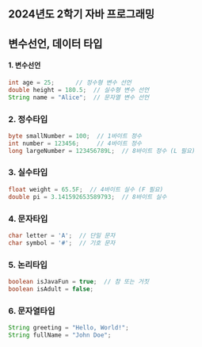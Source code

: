 ## 2024년도 2학기 자바 프로그래밍

## 변수선언, 데이터 타입

#### 1. 변수선언
```java
int age = 25;      // 정수형 변수 선언
double height = 180.5;  // 실수형 변수 선언
String name = "Alice";  // 문자열 변수 선언
```

### 2. 정수타입
```java
byte smallNumber = 100;  // 1바이트 정수
int number = 123456;     // 4바이트 정수
long largeNumber = 123456789L;  // 8바이트 정수 (L 필요)
```

### 3. 실수타입
```java
float weight = 65.5F;  // 4바이트 실수 (F 필요)
double pi = 3.141592653589793;  // 8바이트 실수
```

### 4. 문자타입
```java
char letter = 'A';  // 단일 문자
char symbol = '#';  // 기호 문자
```

### 5. 논리타입
```java
boolean isJavaFun = true;  // 참 또는 거짓
boolean isAdult = false;
```

### 6. 문자열타입
```java
String greeting = "Hello, World!";
String fullName = "John Doe";
```

